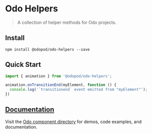 # Odo Helpers

> A collection of helper methods for Odo projects.

## Install

```shell
npm install @odopod/odo-helpers --save
```

## Quick Start

```js
import { animation } from '@odopod/odo-helpers';

animation.onTransitionEnd(myElement, function () {
  console.log('`transitionend` event emitted from "myElement"');
})
```

## [Documentation][permalink]

Visit the [Odo component directory][permalink] for demos, code examples, and documentation.

[permalink]: http://code.odopod.com/odo-helpers/
